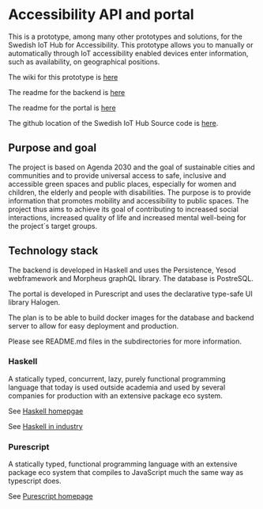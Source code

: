 # Accessibility API and portal
This is a prototype, among many other prototypes and solutions, for the Swedish IoT Hub for Accessibility. This prototype allows you to manually or automatically through IoT accessibility enabled devices enter information, such as availability, on geographical positions.

The wiki for this prototype is [here](https://github.com/dnulnets/haccessibility/wiki)

The readme for the backend is [here](https://github.com/dnulnets/haccessibility/blob/master/backend/README.md)

The readme for the portal is [here](https://github.com/dnulnets/haccessibility/blob/master/portal/README.md)

The github location of the Swedish IoT Hub Source code is [here](https://github.com/orgs/iot-for-tillgenglighet/dashboard).

## Purpose and goal

The project is based on Agenda 2030 and the goal of sustainable cities and communities and to provide universal access to safe, inclusive and accessible green spaces and public places, especially for women and children, the elderly and people with disabilities. The purpose is to provide information that promotes mobility and accessibility to public spaces. The project thus aims to achieve its goal of contributing to increased social interactions, increased quality of life and increased mental well-being for the project´s target groups.

## Technology stack
The backend is developed in Haskell and uses the Persistence, Yesod webframework and Morpheus graphQL library. The database is PostreSQL.

The portal is developed in Purescript and uses the declarative type-safe UI library Halogen.

The plan is to be able to build docker images for the database and backend server to allow for easy deployment and production.

Please see README.md files in the subdirectories for more information.

### Haskell
A statically typed, concurrent, lazy, purely functional programming language that today is used outside academia and used by several companies for production with an extensive package eco system.

See [Haskell homepgae](https://www.haskell.org/)

See [Haskell in industry](https://wiki.haskell.org/Haskell_in_industry)

### Purescript
A statically typed, functional programming language with an extensive package eco system that compiles to JavaScript much the same way as typescript does.

See [Purescript homepage](http://www.purescript.org/)
